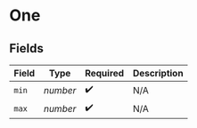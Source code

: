 # One


## Fields

| Field              | Type               | Required           | Description        |
| ------------------ | ------------------ | ------------------ | ------------------ |
| `min`              | *number*           | :heavy_check_mark: | N/A                |
| `max`              | *number*           | :heavy_check_mark: | N/A                |